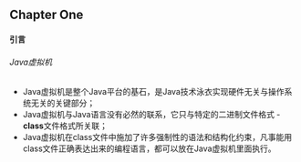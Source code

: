 ## Chapter One

#### 引言

###### Java虚拟机

- Java虚拟机是整个Java平台的基石，是Java技术泳衣实现硬件无关与操作系统无关的关键部分；
- Java虚拟机与Java语言没有必然的联系，它只与特定的二进制文件格式 - **class**文件格式所关联；
- Java虚拟机在class文件中施加了许多强制性的语法和结构化约束，凡事能用class文件正确表达出来的编程语言，都可以放在Java虚拟机里面执行。

